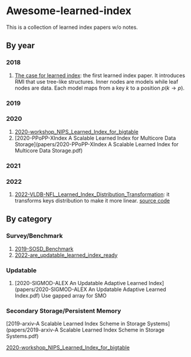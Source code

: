 # Awesome-learned-index
This is a collection of learned index papers w/o notes.



##  By year

### 2018

1. [The case for learned index](papers/2018-google-learned-index.pdf): the first learned index paper. It introduces RMI that use tree-like structures. Inner nodes are models while leaf nodes are data. Each model maps from a key $k$ to a position $p$($k\rightarrow p$).

### 2019

### 2020

1. [2020-workshop_NIPS_Learned_Index_for_bigtable](papers/2020-workshop_NIPS_Learned_Index_for_bigtable.pdf)
2. [2020-PPoPP-XIndex A Scalable Learned Index for Multicore Data Storage](papers/2020-PPoPP-XIndex A Scalable Learned Index for Multicore Data Storage.pdf)



### 2021



### 2022



1. [2022-VLDB-NFL_Learned_Index_Distribution_Transformation](papers/2022-VLDB-NFL_Learned_Index_Distribution_Transformation.pdf): it transforms keys distribution to make it more linear. [source code](https://github.com/luffy06/NFL)



## By category

### Survey/Benchmark

1. [2019-SOSD_Benchmark](papers/2019-SOSD_Benchmark.pdf)
2. [2022-are_updatable_learned_index_ready](papers/2022-are_updatable_learned_index_ready.pdf)



### Updatable

1. [2020-SIGMOD-ALEX An Updatable Adaptive Learned Index](papers/2020-SIGMOD-ALEX An Updatable Adaptive Learned Index.pdf) Use gapped array for SMO



### Secondary Storage/Persistent Memory

[2019-arxiv-A Scalable Learned Index Scheme in Storage Systems](papers/2019-arxiv-A Scalable Learned Index Scheme in Storage Systems.pdf)



[2020-workshop_NIPS_Learned_Index_for_bigtable](papers/2020-workshop_NIPS_Learned_Index_for_bigtable.pdf)





